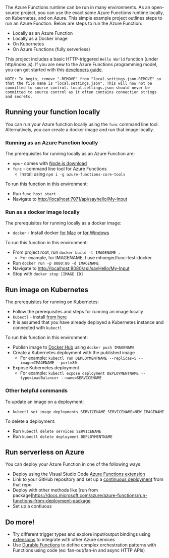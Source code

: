 The Azure Functions runtime can be run in many environments. As an open-source project, you can use the exact same Azure Functions runtime locally, on Kubernetes, and on Azure. This simple example project outlines steps to run an Azure Function. Below are steps to run the Azure Function:
 - Locally as an Azure Function
 - Locally as a Docker image
 - On Kubernetes
 - On Azure Functions (fully serverless)

This project includes a basic HTTP-triggered `Hello World` function (under http/index.js). If you are new to the Azure Functions programming model, you can get started with this [developers guide](https://docs.microsoft.com/en-us/azure/azure-functions/functions-reference).

```
NOTE: To begin, remove "-REMOVE" from "local.settings.json-REMOVE" so that the file name is "local.settings.json". This will now not be committed to source control. local.settings.json should never be committed to source control as it often contains connection strings and secrets. 
```

## Running your function locally
You can run your Azure function locally using the `func` command line tool. Alternatively, you can create a docker image and run that image locally.

### Running as an Azure Function locally
The prerequisites for running locally as an Azure Function are:
 - `npm` - comes with [Node.js download](https://nodejs.org)
 - `func` - command line tool for Azure Functions
    - Install using `npm i -g azure-functions-core-tools`

To run this function in this environment:
 - Run `func host start`
 - Navigate to [http://localhost:7071/api/sayhello/My-Input](http://localhost:7071/api/sayhello/My-Input)

### Run as a docker image locally
The prerequisites for running locally as a docker image:
 - `docker` - Install docker [for Mac](https://docs.docker.com/docker-for-mac/install) or [for Windows](https://docs.docker.com/docker-for-windows/install)

To run this function in this environment:
 - From project root, run `docker build -t IMAGENAME .`
   - For example, for IMAGENAME, I use mhoeger/func-test-docker
 - Run `docker run -p 8080:80 -d IMAGENAME`
 - Navigate to [http://localhost:8080/api/sayHello/My-Input](http://localhost:8080/api/sayHello/My-Input)
 - Stop with `docker stop [IMAGE ID]`

## Run image on Kubernetes
The prerequisites for running on Kubernetes:
 - Follow the prerequisites and steps for running an image locally
 - `kubectl` - install [from here](https://kubernetes.io/docs/tasks/tools/install-kubectl)
 - It is assumed that you have already deployed a Kubernetes instance and connected with `kubectl`

To run this function in this environment:
 - Publish image to [Docker Hub](https://hub.docker.com) using `docker push IMAGENAME`
 - Create a Kubernetes deployment with the published image
   - For example: `kubectl run DEPLOYMENTNAME --replicas=5 --image=IMAGENAME --port=80`
 - Expose Kubernetes deployment
   - For example: `kubectl expose deployment DEPLOYMENTNAME --type=LoadBalancer --name=SERVICENAME`

### Other helpful commands 
To update an image on a deployment:
 - `kubectl set image deployments SERVICENAME SERVICENAME=NEW_IMAGENAME`

To delete a deployment:
 - Run `kubectl delete services SERVICENAME`
 - Run `kubectl delete deployment DEPLOYMENTNAME`

## Run serverless on Azure
You can deploy your Azure Function in one of the following ways:
 - Deploy using the Visual Studio Code [Azure Functions extension](https://code.visualstudio.com/tutorials/functions-extension/getting-started)
 - Link to your GitHub repository and set up a [continuous deployment](https://docs.microsoft.com/azure/azure-functions/functions-continuous-deployment) from that repo 
 - Deploy with other methods like [run from package]https://docs.microsoft.com/azure/azure-functions/run-functions-from-deployment-package
 - Set up a contiuous 

## Do more!
 - Try different trigger types and explore input/output bindings using [extensions](https://docs.microsoft.com/azure/azure-functions/functions-triggers-bindings) to integrate with other Azure services
 - Use [Durable Functions](https://docs.microsoft.com/azure/azure-functions/durable-functions-overview) to define complex orchestration patterns with Functions using code (ex: fan-out/fan-in and async HTTP APIs)